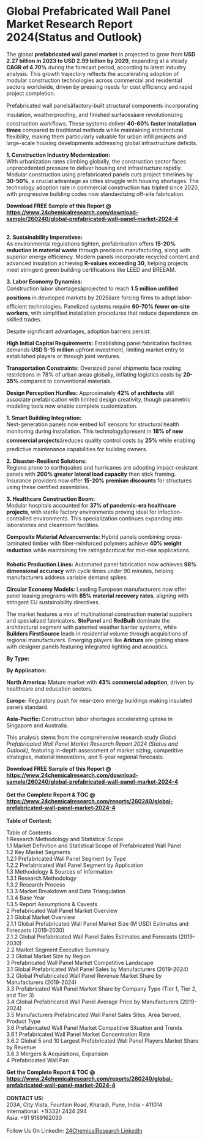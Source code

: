 <h1>Global Prefabricated Wall Panel Market Research Report 2024(Status and Outlook)</h1><p>The global <strong>prefabricated wall panel market</strong> is projected to grow from <strong>USD 2.27 billion in 2023 to USD 2.99 billion by 2029</strong>, expanding at a steady <strong>CAGR of 4.70%</strong> during the forecast period, according to latest industry analysis. This growth trajectory reflects the accelerating adoption of modular construction technologies across commercial and residential sectors worldwide, driven by pressing needs for cost efficiency and rapid project completion.</p><p>Prefabricated wall panelsâfactory-built structural components incorporating insulation, weatherproofing, and finished surfacesâare revolutionizing construction workflows. These systems deliver <strong>40-60% faster installation times</strong> compared to traditional methods while maintaining architectural flexibility, making them particularly valuable for urban infill projects and large-scale housing developments addressing global infrastructure deficits.</p><p><strong>1. Construction Industry Modernization:</strong><br>
With urbanization rates climbing globally, the construction sector faces unprecedented pressure to deliver housing and infrastructure rapidly. Modular construction using prefabricated panels cuts project timelines by <strong>30-50%</strong>, a crucial advantage as cities struggle with housing shortages. The technology adoption rate in commercial construction has tripled since 2020, with progressive building codes now standardizing off-site fabrication.</p><div><b>Download FREE Sample of this Report @ 
            <a href="https://www.24chemicalresearch.com/download-sample/260240/global-prefabricated-wall-panel-market-2024-4">
            https://www.24chemicalresearch.com/download-sample/260240/global-prefabricated-wall-panel-market-2024-4</a></b></div><br><p><strong>2. Sustainability Imperatives:</strong><br>
As environmental regulations tighten, prefabrication offers <strong>15-20% reduction in material waste</strong> through precision manufacturing, along with superior energy efficiency. Modern panels incorporate recycled content and advanced insulation achieving <strong>R-values exceeding 30</strong>, helping projects meet stringent green building certifications like LEED and BREEAM.</p><p><strong>3. Labor Economy Dynamics:</strong><br>
Construction labor shortagesâprojected to reach <strong>1.5 million unfilled positions</strong> in developed markets by 2026âare forcing firms to adopt labor-efficient technologies. Panelized systems require <strong>60-70% fewer on-site workers</strong>, with simplified installation procedures that reduce dependence on skilled trades.</p><p>Despite significant advantages, adoption barriers persist:</p><p><strong>High Initial Capital Requirements:</strong> Establishing panel fabrication facilities demands <strong>USD 5-15 million</strong> upfront investment, limiting market entry to established players or through joint ventures.</p><p><strong>Transportation Constraints:</strong> Oversized panel shipments face routing restrictions in 78% of urban areas globally, inflating logistics costs by <strong>20-35%</strong> compared to conventional materials.</p><p><strong>Design Perception Hurdles:</strong> Approximately <strong>42% of architects</strong> still associate prefabrication with limited design creativity, though parametric modeling tools now enable complete customization.</p><p><strong>1. Smart Building Integration:</strong><br>
Next-generation panels now embed IoT sensors for structural health monitoring during installation. This technologyâpresent in <strong>18% of new commercial projects</strong>âreduces quality control costs by <strong>25%</strong> while enabling predictive maintenance capabilities for building owners.</p><p><strong>2. Disaster-Resilient Solutions:</strong><br>
Regions prone to earthquakes and hurricanes are adopting impact-resistant panels with <strong>200% greater lateral load capacity</strong> than stick framing. Insurance providers now offer <strong>15-20% premium discounts</strong> for structures using these certified assemblies.</p><p><strong>3. Healthcare Construction Boom:</strong><br>
Modular hospitals accounted for <strong>37% of pandemic-era healthcare projects</strong>, with sterile factory environments proving ideal for infection-controlled environments. This specialization continues expanding into laboratories and cleanroom facilities.</p><p><strong>Composite Material Advancements:</strong> Hybrid panels combining cross-laminated timber with fiber-reinforced polymers achieve <strong>40% weight reduction</strong> while maintaining fire ratingsâcritical for mid-rise applications.</p><p><strong>Robotic Production Lines:</strong> Automated panel fabrication now achieves <strong>98% dimensional accuracy</strong> with cycle times under 90 minutes, helping manufacturers address variable demand spikes.</p><p><strong>Circular Economy Models:</strong> Leading European manufacturers now offer panel leasing programs with <strong>85% material recovery rates</strong>, aligning with stringent EU sustainability directives.</p><p>The market features a mix of multinational construction material suppliers and specialized fabricators. <strong>StoPanel</strong> and <strong>RedBuilt</strong> dominate the architectural segment with patented weather barrier systems, while <strong>Builders FirstSource</strong> leads in residential volume through acquisitions of regional manufacturers. Emerging players like <strong>Arktura</strong> are gaining share with designer panels featuring integrated lighting and acoustics.</p><p><strong>By Type:</strong></p><p><strong>By Application:</strong></p><p><strong>North America:</strong> Mature market with <strong>43% commercial adoption</strong>, driven by healthcare and education sectors.</p><p><strong>Europe:</strong> Regulatory push for near-zero energy buildings making insulated panels standard.</p><p><strong>Asia-Pacific:</strong> Construction labor shortages accelerating uptake in Singapore and Australia.</p><p>This analysis stems from the comprehensive research study <em>Global Prefabricated Wall Panel Market Research Report 2024 (Status and Outlook)</em>, featuring in-depth assessment of market sizing, competitive strategies, material innovations, and 5-year regional forecasts.</p><div><b>Download FREE Sample of this Report @ 
            <a href="https://www.24chemicalresearch.com/download-sample/260240/global-prefabricated-wall-panel-market-2024-4">
            https://www.24chemicalresearch.com/download-sample/260240/global-prefabricated-wall-panel-market-2024-4</a></b></div><br><div><b>Get the Complete Report & TOC @ 
            <a href="https://www.24chemicalresearch.com/reports/260240/global-prefabricated-wall-panel-market-2024-4">
            https://www.24chemicalresearch.com/reports/260240/global-prefabricated-wall-panel-market-2024-4</a></b></div><br>
            <b>Table of Content:</b><p>Table of Contents<br />
1 Research Methodology and Statistical Scope<br />
1.1 Market Definition and Statistical Scope of Prefabricated Wall Panel<br />
1.2 Key Market Segments<br />
1.2.1 Prefabricated Wall Panel Segment by Type<br />
1.2.2 Prefabricated Wall Panel Segment by Application<br />
1.3 Methodology & Sources of Information<br />
1.3.1 Research Methodology<br />
1.3.2 Research Process<br />
1.3.3 Market Breakdown and Data Triangulation<br />
1.3.4 Base Year<br />
1.3.5 Report Assumptions & Caveats<br />
2 Prefabricated Wall Panel Market Overview<br />
2.1 Global Market Overview<br />
2.1.1 Global Prefabricated Wall Panel Market Size (M USD) Estimates and Forecasts (2019-2030)<br />
2.1.2 Global Prefabricated Wall Panel Sales Estimates and Forecasts (2019-2030)<br />
2.2 Market Segment Executive Summary<br />
2.3 Global Market Size by Region<br />
3 Prefabricated Wall Panel Market Competitive Landscape<br />
3.1 Global Prefabricated Wall Panel Sales by Manufacturers (2019-2024)<br />
3.2 Global Prefabricated Wall Panel Revenue Market Share by Manufacturers (2019-2024)<br />
3.3 Prefabricated Wall Panel Market Share by Company Type (Tier 1, Tier 2, and Tier 3)<br />
3.4 Global Prefabricated Wall Panel Average Price by Manufacturers (2019-2024)<br />
3.5 Manufacturers Prefabricated Wall Panel Sales Sites, Area Served, Product Type<br />
3.6 Prefabricated Wall Panel Market Competitive Situation and Trends<br />
3.6.1 Prefabricated Wall Panel Market Concentration Rate<br />
3.6.2 Global 5 and 10 Largest Prefabricated Wall Panel Players Market Share by Revenue<br />
3.6.3 Mergers & Acquisitions, Expansion<br />
4 Prefabricated Wall Pan</p><div><b>Get the Complete Report & TOC @ 
            <a href="https://www.24chemicalresearch.com/reports/260240/global-prefabricated-wall-panel-market-2024-4">
            https://www.24chemicalresearch.com/reports/260240/global-prefabricated-wall-panel-market-2024-4</a></b></div><br><b>CONTACT US:</b><br>
            203A, City Vista, Fountain Road, Kharadi, Pune, India - 411014<br>
            International: +1(332) 2424 294<br>
            Asia: +91 9169162030 <br><br>
            Follow Us On LinkedIn: <a href="https://www.linkedin.com/company/24chemicalresearch/">24ChemicalResearch LinkedIn</a>